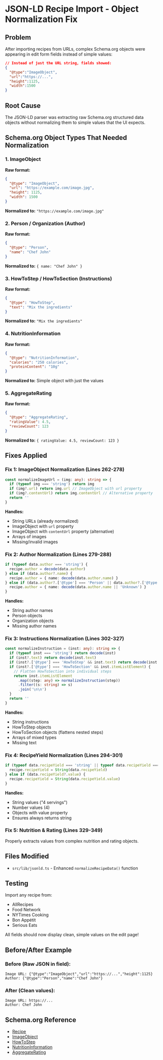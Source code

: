 # JSON-LD Recipe Import - Object Normalization Fix

## Problem
After importing recipes from URLs, complex Schema.org objects were appearing in edit form fields instead of simple values:

```json
// Instead of just the URL string, fields showed:
{
  "@type":"ImageObject",
  "url":"https://...",
  "height":1125,
  "width":1500
}
```

## Root Cause
The JSON-LD parser was extracting raw Schema.org structured data objects without normalizing them to simple values that the UI expects.

## Schema.org Object Types That Needed Normalization

### 1. ImageObject
**Raw format:**
```json
{
  "@type": "ImageObject",
  "url": "https://example.com/image.jpg",
  "height": 1125,
  "width": 1500
}
```

**Normalized to:** `"https://example.com/image.jpg"`

### 2. Person / Organization (Author)
**Raw format:**
```json
{
  "@type": "Person",
  "name": "Chef John"
}
```

**Normalized to:** `{ name: "Chef John" }`

### 3. HowToStep / HowToSection (Instructions)
**Raw format:**
```json
{
  "@type": "HowToStep",
  "text": "Mix the ingredients"
}
```

**Normalized to:** `"Mix the ingredients"`

### 4. NutritionInformation
**Raw format:**
```json
{
  "@type": "NutritionInformation",
  "calories": "250 calories",
  "proteinContent": "10g"
}
```

**Normalized to:** Simple object with just the values

### 5. AggregateRating
**Raw format:**
```json
{
  "@type": "AggregateRating",
  "ratingValue": 4.5,
  "reviewCount": 123
}
```

**Normalized to:** `{ ratingValue: 4.5, reviewCount: 123 }`

## Fixes Applied

### Fix 1: ImageObject Normalization (Lines 262-278)
```typescript
const normalizeImageUrl = (img: any): string => {
  if (typeof img === 'string') return img
  if (img?.url) return img.url // ImageObject with url property
  if (img?.contentUrl) return img.contentUrl // Alternative property
  return ''
}
```

**Handles:**
- String URLs (already normalized)
- ImageObject with `url` property
- ImageObject with `contentUrl` property (alternative)
- Arrays of images
- Missing/invalid images

### Fix 2: Author Normalization (Lines 279-288)
```typescript
if (typeof data.author === 'string') {
  recipe.author = decode(data.author)
} else if (data.author?.name) {
  recipe.author = { name: decode(data.author.name) }
} else if (data.author?.['@type'] === 'Person' || data.author?.['@type'] === 'Organization') {
  recipe.author = { name: decode(data.author.name || 'Unknown') }
}
```

**Handles:**
- String author names
- Person objects
- Organization objects
- Missing author names

### Fix 3: Instructions Normalization (Lines 302-327)
```typescript
const normalizeInstruction = (inst: any): string => {
  if (typeof inst === 'string') return decode(inst)
  if (inst?.text) return decode(inst.text)
  if (inst?.['@type'] === 'HowToStep' && inst.text) return decode(inst.text)
  if (inst?.['@type'] === 'HowToSection' && inst.itemListElement) {
    // Flatten HowToSection into individual steps
    return inst.itemListElement
      .map((step: any) => normalizeInstruction(step))
      .filter((s: string) => s)
      .join('\n\n')
  }
  return ''
}
```

**Handles:**
- String instructions
- HowToStep objects
- HowToSection objects (flattens nested steps)
- Arrays of mixed types
- Missing text

### Fix 4: RecipeYield Normalization (Lines 294-301)
```typescript
if (typeof data.recipeYield === 'string' || typeof data.recipeYield === 'number') {
  recipe.recipeYield = String(data.recipeYield)
} else if (data.recipeYield?.value) {
  recipe.recipeYield = String(data.recipeYield.value)
}
```

**Handles:**
- String values ("4 servings")
- Number values (4)
- Objects with value property
- Ensures always returns string

### Fix 5: Nutrition & Rating (Lines 329-349)
Properly extracts values from complex nutrition and rating objects.

## Files Modified
- `src/lib/jsonld.ts` - Enhanced `normalizeRecipeData()` function

## Testing
Import any recipe from:
- AllRecipes
- Food Network
- NYTimes Cooking
- Bon Appétit
- Serious Eats

All fields should now display clean, simple values on the edit page!

## Before/After Example

### Before (Raw JSON in field):
```
Image URL: {"@type":"ImageObject","url":"https://...","height":1125}
Author: {"@type":"Person","name":"Chef John"}
```

### After (Clean values):
```
Image URL: https://...
Author: Chef John
```

## Schema.org Reference
- [Recipe](https://schema.org/Recipe)
- [ImageObject](https://schema.org/ImageObject)
- [HowToStep](https://schema.org/HowToStep)
- [NutritionInformation](https://schema.org/NutritionInformation)
- [AggregateRating](https://schema.org/AggregateRating)



